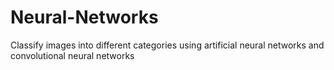 # Neural-Networks
Classify images into different categories using artificial neural networks and convolutional neural networks
